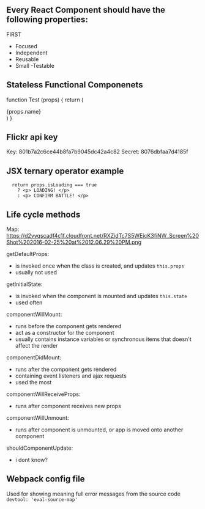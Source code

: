 ## Every React Component should have the following properties:

FIRST
- Focused
- Independent
- Reusable
- Small
-Testable


## Stateless Functional Componenets
function Test (props) {
  return (
    <div> {props.name} </div>
  )
}
<Test name="Kevin" />


## Flickr api key
Key: 	801b7a2c6ce44b8fa7b9045dc42a4c82
Secret: 8076dbfaa7d4185f


## JSX ternary operator example

```
  return props.isLoading === true
    ? <p> LOADING! </p>
    : <p> CONFIRM BATTLE! </p>
```

## Life cycle methods
Map: https://d2vvqscadf4c1f.cloudfront.net/RXZidTc7S5WEicK3fiNW_Screen%20Shot%202016-02-25%20at%2012.06.29%20PM.png

getDefaultProps:
- is invoked once when the class is created, and updates `this.props`
- usually not used

getInitialState: 
- is invoked when the component is mounted and updates `this.state`
- used often

componentWillMount: 
- runs before the component gets rendered
- act as a constructor for the component
- usually contains instance variables or synchronous items that doesn't affect the render

componentDidMount: 
- runs after the component gets rendered
- containing event listeners and ajax requests
- used the most

componentWillReceiveProps: 
- runs after component receives new props

componentWillUnmount: 
- runs after component is unmounted, or app is moved onto another component

shouldComponentUpdate: 
- i dont know?


## Webpack config file
Used for showing meaning full error messages from the source code
```devtool: 'eval-source-map'```

